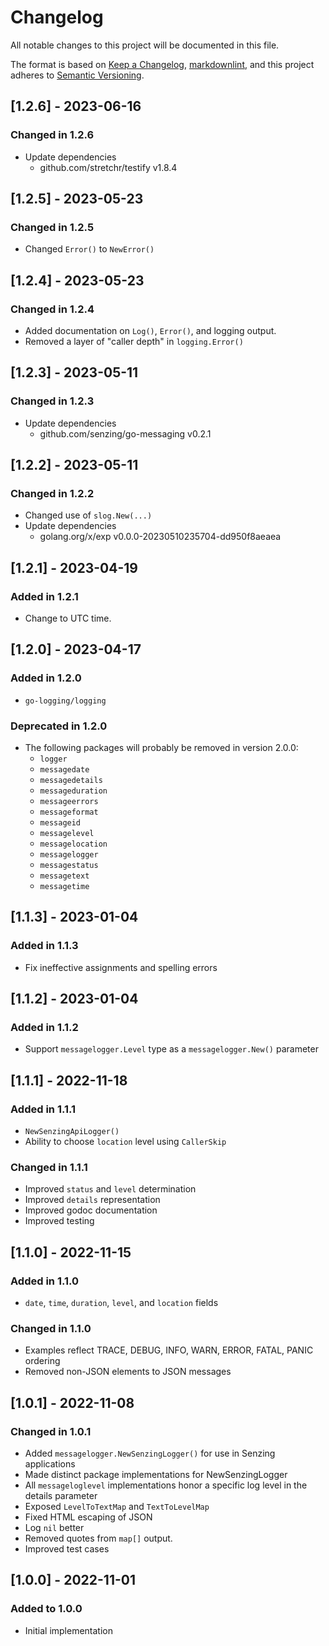 # Changelog

All notable changes to this project will be documented in this file.

The format is based on [Keep a Changelog](https://keepachangelog.com/en/1.0.0/),
[markdownlint](https://dlaa.me/markdownlint/),
and this project adheres to [Semantic Versioning](https://semver.org/spec/v2.0.0.html).

## [1.2.6] - 2023-06-16

### Changed in 1.2.6

- Update dependencies
  - github.com/stretchr/testify v1.8.4

## [1.2.5] - 2023-05-23

### Changed in 1.2.5

- Changed `Error()` to `NewError()`

## [1.2.4] - 2023-05-23

### Changed in 1.2.4

- Added documentation on `Log()`, `Error()`, and logging output.
- Removed a layer of "caller depth" in `logging.Error()`

## [1.2.3] - 2023-05-11

### Changed in 1.2.3

- Update dependencies
  - github.com/senzing/go-messaging v0.2.1

## [1.2.2] - 2023-05-11

### Changed in 1.2.2

- Changed use of `slog.New(...)`
- Update dependencies
  - golang.org/x/exp v0.0.0-20230510235704-dd950f8aeaea

## [1.2.1] - 2023-04-19

### Added in 1.2.1

- Change to UTC time.

## [1.2.0] - 2023-04-17

### Added in 1.2.0

- `go-logging/logging`

### Deprecated in 1.2.0

- The following packages will probably be removed in version 2.0.0:
  - `logger`
  - `messagedate`
  - `messagedetails`
  - `messageduration`
  - `messageerrors`
  - `messageformat`
  - `messageid`
  - `messagelevel`
  - `messagelocation`
  - `messagelogger`
  - `messagestatus`
  - `messagetext`
  - `messagetime`

## [1.1.3] - 2023-01-04

### Added in 1.1.3

- Fix ineffective assignments and spelling errors

## [1.1.2] - 2023-01-04

### Added in 1.1.2

- Support `messagelogger.Level` type as a  `messagelogger.New()` parameter

## [1.1.1] - 2022-11-18

### Added in 1.1.1

- `NewSenzingApiLogger()`
- Ability to choose `location` level using `CallerSkip`

### Changed in 1.1.1

- Improved `status` and `level` determination
- Improved `details` representation
- Improved godoc documentation
- Improved testing

## [1.1.0] - 2022-11-15

### Added in 1.1.0

- `date`, `time`, `duration`, `level`, and `location` fields

### Changed in 1.1.0

- Examples reflect TRACE, DEBUG, INFO, WARN, ERROR, FATAL, PANIC ordering
- Removed non-JSON elements to JSON messages

## [1.0.1] - 2022-11-08

### Changed in 1.0.1

- Added `messagelogger.NewSenzingLogger()` for use in Senzing applications
- Made distinct package implementations for NewSenzingLogger
- All `messageloglevel` implementations honor a specific log level in the details parameter
- Exposed `LevelToTextMap` and `TextToLevelMap`
- Fixed HTML escaping of JSON
- Log `nil` better
- Removed quotes from `map[]` output.
- Improved test cases

## [1.0.0] - 2022-11-01

### Added to 1.0.0

- Initial implementation
